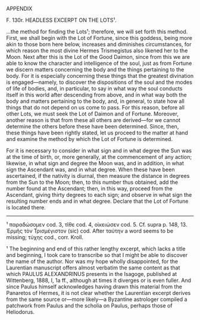 APPENDIX

F. 130r. HEADLESS EXCERPT ON THE LOTS¹.

…the method for finding the Lots¹; therefore, we will set forth this method. First, we shall begin with the Lot of Fortune, since this goddess, being more akin to those born here below, increases and diminishes circumstances, for which reason the most divine Hermes Trismegistus also likened her to the Moon. Next after this is the Lot of the Good Daimon, since from this we are able to know the character and intelligence of the soul, just as from Fortune we discern matters concerning the body and the things pertaining to the body. For it is especially concerning these things that the greatest divination is engaged—namely, to discover the dispositions of the soul and the modes of life of bodies, and, in particular, to say in what way the soul conducts itself in this world after descending from above, and in what way both the body and matters pertaining to the body, and, in general, to state how all things that do not depend on us come to pass. For this reason, before all other Lots, we must seek the Lot of Daimon and of Fortune. Moreover, another reason is that from these all others are derived—for we cannot determine the others before these have been determined. Since, then, these things have been rightly stated, let us proceed to the matter at hand and examine the method by which the Lot of Fortune is determined.

For it is necessary to consider in what sign and in what degree the Sun was at the time of birth, or, more generally, at the commencement of any action; likewise, in what sign and degree the Moon was, and in addition, in what sign the Ascendant was, and in what degree. When these have been ascertained, if the nativity is diurnal, then measure the distance in degrees from the Sun to the Moon; then, to this number thus obtained, add the number found at the Ascendant; then, in this way, proceed from the Ascendant, giving thirty degrees to each sign; and observe in what sign the resulting number ends and in what degree. Declare that the Lot of Fortune is located there.

---

¹ παραδώσομεν cod. 3, τῖθε cod. 4, οἰκειώσεν cod. 5. Cf. supra p. 148, 13. Ἑρμῆς τὸν Τρισμέγιστον (sic) cod. After ταύτην a word seems to be missing; τύχης cod., corr. Kroll.

¹ The beginning and end of this rather lengthy excerpt, which lacks a title and beginning, I took care to transcribe so that I might be able to discover the name of the author. Nor was my hope wholly disappointed, for the Laurentian manuscript offers almost verbatim the same content as that which PAULUS ALEXANDRINUS presents in the Isagoge, published at Wittenberg, 1888, I, 1a ff., although at times it diverges or is even fuller. And since Paulus himself acknowledges having drawn this material from the Panaretos of Hermes, it is not clear whether the Laurentian excerpt derives from the same source or—more likely—a Byzantine astrologer compiled a patchwork from Paulus and the scholia on Paulus, perhaps those of Heliodorus.
